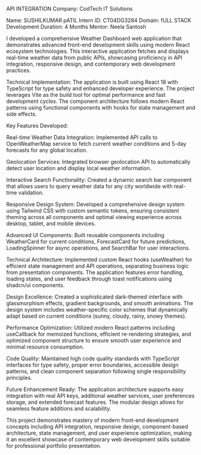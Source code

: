 API INTEGRATION
Company: CodTech IT Solutions

Name: SUSHILKUMAR pATIL
Intern ID: CT04DG3284
Domain: fULL STACK Development
Duration: 4 Months
Mentor: Neela Santosh

I developed a comprehensive Weather Dashboard web application that demonstrates advanced front-end development skills using modern React ecosystem technologies. This interactive application fetches and displays real-time weather data from public APIs, showcasing proficiency in API integration, responsive design, and contemporary web development practices.

Technical Implementation: The application is built using React 18 with TypeScript for type safety and enhanced developer experience. The project leverages Vite as the build tool for optimal performance and fast development cycles. The component architecture follows modern React patterns using functional components with hooks for state management and side effects.

Key Features Developed:

Real-time Weather Data Integration: Implemented API calls to OpenWeatherMap service to fetch current weather conditions and 5-day forecasts for any global location.

Geolocation Services: Integrated browser geolocation API to automatically detect user location and display local weather information.

Interactive Search Functionality: Created a dynamic search bar component that allows users to query weather data for any city worldwide with real-time validation.

Responsive Design System: Developed a comprehensive design system using Tailwind CSS with custom semantic tokens, ensuring consistent theming across all components and optimal viewing experience across desktop, tablet, and mobile devices.

Advanced UI Components: Built reusable components including WeatherCard for current conditions, ForecastCard for future predictions, LoadingSpinner for async operations, and SearchBar for user interactions.

Technical Architecture: Implemented custom React hooks (useWeather) for efficient state management and API operations, separating business logic from presentation components. The application features error handling, loading states, and user feedback through toast notifications using shadcn/ui components.

Design Excellence: Created a sophisticated dark-themed interface with glassmorphism effects, gradient backgrounds, and smooth animations. The design system includes weather-specific color schemes that dynamically adapt based on current conditions (sunny, cloudy, rainy, snowy themes).

Performance Optimization: Utilized modern React patterns including useCallback for memoized functions, efficient re-rendering strategies, and optimized component structure to ensure smooth user experience and minimal resource consumption.

Code Quality: Maintained high code quality standards with TypeScript interfaces for type safety, proper error boundaries, accessible design patterns, and clean component separation following single responsibility principles.

Future Enhancement Ready: The application architecture supports easy integration with real API keys, additional weather services, user preferences storage, and extended forecast features. The modular design allows for seamless feature additions and scalability.

This project demonstrates mastery of modern front-end development concepts including API integration, responsive design, component-based architecture, state management, and user experience optimization, making it an excellent showcase of contemporary web development skills suitable for professional portfolio presentation.
